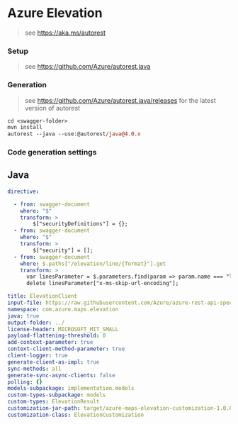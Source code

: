 # Azure Elevation

> see https://aka.ms/autorest

### Setup
> see https://github.com/Azure/autorest.java

### Generation
> see https://github.com/Azure/autorest.java/releases for the latest version of autorest
```ps
cd <swagger-folder>
mvn install
autorest --java --use:@autorest/java@4.0.x
```

### Code generation settings

## Java

``` yaml
directive:

  - from: swagger-document
    where: "$"
    transform: >
        $["securityDefinitions"] = {};
  - from: swagger-document
    where: "$"
    transform: >
        $["security"] = [];
  - from: swagger-document
    where: $.paths["/elevation/line/{format}"].get
    transform: >
      var linesParameter = $.parameters.find(param => param.name === "lines");
      delete linesParameter["x-ms-skip-url-encoding"];

title: ElevationClient
input-file: https://raw.githubusercontent.com/Azure/azure-rest-api-specs/main/specification/maps/data-plane/DEM/preview/1.0/elevation.json
namespace: com.azure.maps.elevation
java: true
output-folder: ../
license-header: MICROSOFT_MIT_SMALL
payload-flattening-threshold: 0
add-context-parameter: true
context-client-method-parameter: true
client-logger: true
generate-client-as-impl: true
sync-methods: all
generate-sync-async-clients: false
polling: {}
models-subpackage: implementation.models
custom-types-subpackage: models
custom-types: ElevationResult
customization-jar-path: target/azure-maps-elevation-customization-1.0.0-beta.1.jar
customization-class: ElevationCustomization
```
